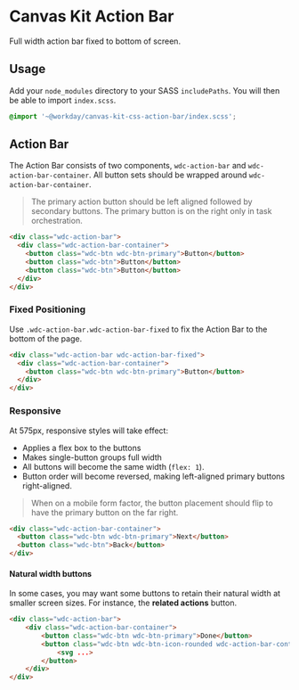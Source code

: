 # Canvas Kit Action Bar

Full width action bar fixed to bottom of screen.

## Usage

Add your `node_modules` directory to your SASS `includePaths`. You will then be able to import
`index.scss`.

```scss
@import '~@workday/canvas-kit-css-action-bar/index.scss';
```

## Action Bar

The Action Bar consists of two components, `wdc-action-bar` and `wdc-action-bar-container`. All
button sets should be wrapped around `wdc-action-bar-container`.

> The primary action button should be left aligned followed by secondary buttons. The primary button
> is on the right only in task orchestration.

```html
<div class="wdc-action-bar">
  <div class="wdc-action-bar-container">
    <button class="wdc-btn wdc-btn-primary">Button</button>
    <button class="wdc-btn">Button</button>
    <button class="wdc-btn">Button</button>
  </div>
</div>
```

### Fixed Positioning

Use `.wdc-action-bar.wdc-action-bar-fixed` to fix the Action Bar to the bottom of the page.

```html
<div class="wdc-action-bar wdc-action-bar-fixed">
  <div class="wdc-action-bar-container">
    <button class="wdc-btn wdc-btn-primary">Button</button>
  </div>
</div>
```

### Responsive

At 575px, responsive styles will take effect:

- Applies a flex box to the buttons
- Makes single-button groups full width
- All buttons will become the same width (`flex: 1`).
- Button order will become reversed, making left-aligned primary buttons right-aligned.

> When on a mobile form factor, the button placement should flip to have the primary button on the
> far right.

```html
<div class="wdc-action-bar-container">
  <button class="wdc-btn wdc-btn-primary">Next</button>
  <button class="wdc-btn">Back</button>
</div>
```

#### Natural width buttons

In some cases, you may want some buttons to retain their natural width at smaller screen sizes. For
instance, the **related actions** button.

```html
<div class="wdc-action-bar">
	<div class="wdc-action-bar-container">
		<button class="wdc-btn wdc-btn-primary">Done</button>
		<button class="wdc-btn wdc-btn-icon-rounded wdc-action-bar-container-item-natural">
			<svg ...>
		</button>
	</div>
</div>
```
